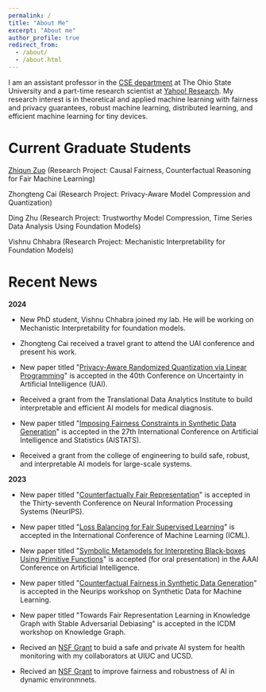 ```yaml
---
permalink: /
title: "About Me"
excerpt: "About me"
author_profile: true
redirect_from: 
  - /about/
  - /about.html
---
```


I am an assistant professor in the [CSE department](https://cse.osu.edu/) at The Ohio State University and a part-time research scientist at [Yahoo! Research](https://research.yahoo.com/). My research interest is in theoretical and applied machine learning with fairness and privacy guarantees, robust machine learning, distributed learning, and efficient machine learning for tiny devices. 

Current Graduate Students
======
[Zhiqun Zuo](https://www.linkedin.com/in/zhiqun-zuo-616507277/) (Research Project: Causal Fairness, Counterfactual Reasoning for Fair Machine Learning)

Zhongteng Cai (Research Project: Privacy-Aware Model Compression and Quantization)

Ding Zhu (Research Project: Trustworthy Model Compression, Time Series Data Analysis Using Foundation Models)

Vishnu Chhabra (Research Project: Mechanistic Interpretability for Foundation Models)


Recent News
======

**2024**

* New PhD student, Vishnu Chhabra joined my lab. He will be working on Mechanistic Interpretability for foundation models. 

* Zhongteng Cai received a travel grant to attend the UAI conference and present his work. 

* New paper titled "[Privacy-Aware Randomized Quantization via Linear Programming](https://khalilimahdi.github.io/)" is accepted in the 40th Conference on Uncertainty in Artificial Intelligence (UAI). 

* Received a grant from the Translational Data Analytics Institute to build interpretable and efficient AI models for medical diagnosis. 

* New paper titled "[Imposing Fairness Constraints in Synthetic Data Generation](https://khalilimahdi.github.io/)" is accepted in the 27th International Conference on Artificial Intelligence and Statistics (AISTATS). 

* Received a grant from the college of engineering to build safe, robust, and interpretable AI models for large-scale systems. 

**2023**

* New paper titled "[Counterfactually Fair Representation](https://arxiv.org/pdf/2311.05420.pdf)" is accepted in the Thirty-seventh Conference on Neural Information Processing Systems (NeurIPS). 

* New paper titled "[Loss Balancing for Fair Supervised Learning](https://openreview.net/pdf?id=gVGZyRDpXX)" is accepted in the International Conference of Machine Learning (ICML). 

* New paper titled "[Symbolic Metamodels for Interpreting Black-boxes Using Primitive Functions]()" is accepted (for oral presentation) in the AAAI Conference on Artificial Intelligence.

* New paper titled "[Counterfactual Fairness in Synthetic Data Generation](https://openreview.net/pdf?id=tge5NiX4CZo)" is accepted in the Neurips workshop on Synthetic Data for Machine Learning. 

* New paper titled "Towards Fair Representation Learning in Knowledge Graph with Stable Adversarial Debiasing" is accepted in the ICDM workshop on Knowledge Graph. 

* Recived an [NSF Grant](https://www.nsf.gov/awardsearch/showAward?AWD_ID=2301601&HistoricalAwards=false) to buid a safe and private AI system for health monitoring with my collaborators at UIUC and UCSD.   

* Recived an [NSF Grant](https://www.nsf.gov/awardsearch/showAward?AWD_ID=2301599&HistoricalAwards=false) to improve fairness and robustness of AI in dynamic environmnets.


